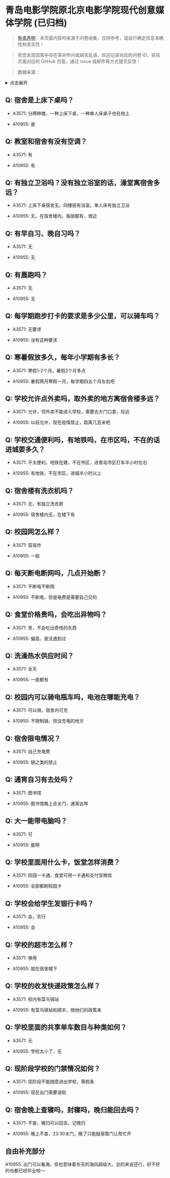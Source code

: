 # 青岛电影学院原北京电影学院现代创意媒体学院 (已归档)

> [免责声明](https://colleges.chat/#_3)：本页面内容均来源于问卷收集，仅供参考，请自行确定信息准确性和真实性！

> 若您发现回答中存在答非所问或胡言乱语，欢迎记录对应的问卷 ID，前往页面对应的 GitHub 页面，通过 issue 或邮件等方式提交反馈！

> 数据来源：

<details><summary>点击展开</summary>
<ul>
<li>A3571: 匿名 (2021 年 06 月)</li>
<li>A10955: 匿名 (2022 年 06 月)</li>
</ul>
</details>

## Q: 宿舍是上床下桌吗？

- A3571: 分两种楼，一种上床下桌，一种单人床桌子也在地上

- A10955: 是

## Q: 教室和宿舍有没有空调？

- A3571: 有

- A10955: 有

## Q: 有独立卫浴吗？没有独立浴室的话，澡堂离宿舍多远？

- A3571: 上床下桌宿舍无，同楼层有浴室。单人床有独立卫浴

- A10955: 无，在宿舍楼内，每层都有，很近

## Q: 有早自习、晚自习吗？

- A3571: 无

- A10955: 无

## Q: 有晨跑吗？

- A3571: 无

- A10955: 无

## Q: 每学期跑步打卡的要求是多少公里，可以骑车吗？

- A3571: 无要求

- A10955: 没有这种要求

## Q: 寒暑假放多久，每年小学期有多长？

- A3571: 寒假1-2个月。暑假2个月多点

- A10955: 暑假两月寒假一月，每学期四五个月左右吧

## Q: 学校允许点外卖吗，取外卖的地方离宿舍楼多远？

- A3571: 允许，但外卖不能进入学校，需要去大门口拿，较远

- A10955: 以前允许，现在疫情禁止，距离几百米吧

## Q: 学校交通便利吗，有地铁吗，在市区吗，不在的话进城要多久？

- A3571: 不太便利，地铁在建，不在市区，进青岛市区打车半小时左右

- A10955: 有地铁，不在市区，进城半小时以上

## Q: 宿舍楼有洗衣机吗？

- A3571: 无，有独立洗衣房

- A10955: 宿舍楼内无，在楼下有

## Q: 校园网怎么样？

- A3571: 容易炸

- A10955: 一般

## Q: 每天断电断网吗，几点开始断？

- A3571: 不断电不断网

- A10955: 不断电，但是电费是需要自己交的

## Q: 食堂价格贵吗，会吃出异物吗？

- A3571: 贵，不会吃出奇怪的东西

- A10955: 偏高，我没遇到过

## Q: 洗澡热水供应时间？

- A3571: 全天

- A10955: 一直都有

## Q: 校园内可以骑电瓶车吗，电池在哪能充电？

- A3571: 可以骑，宿舍内可充

- A10955: 不限制骑，但没充电的地方

## Q: 宿舍限电情况？

- A3571: 自己充电费

- A10955: 锅之类的禁止

## Q: 通宵自习有去处吗？

- A3571: 图书馆

- A10955: 图书馆晚上会关门，通宵达咩

## Q: 大一能带电脑吗？

- A3571: 可

- A10955: 能啊

## Q: 学校里面用什么卡，饭堂怎样消费？

- A3571: 校园一卡通，食堂可用一卡通和支付宝微信

- A10955: 全部都刷校园卡

## Q: 学校会给学生发银行卡吗？

- A3571: 会，农行

- A10955: 会

## Q: 学校的超市怎么样？

- A3571: 够用

- A10955: 就在宿舍楼下

## Q: 学校的收发快递政策怎么样？

- A3571: 校内有菜鸟驿站

- A10955: 有菜鸟驿站和顺丰，按他们的政策来

## Q: 学校里面的共享单车数目与种类如何？

- A3571: 无

- A10955: 学校太小了，无

## Q: 现阶段学校的门禁情况如何？

- A3571: 现阶段不能随意进出学校，需假条

- A10955: 现在出门需要请假

## Q: 宿舍晚上查寝吗，封寝吗，晚归能回去吗？

- A3571: 不查，晚归可以回去，记晚归

- A10955: 晚上不查，23:30关门，晚了只能敲宿管门让帮忙开

## 自由补充部分

A10955: 出门可以看海，但也意味着冬天的海风超级大，总的来说还行，好不好的也都已经毕业啦～